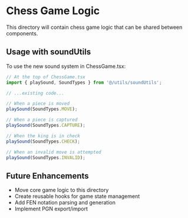 # Chess Game Logic

This directory will contain chess game logic that can be shared between components.

## Usage with soundUtils

To use the new sound system in ChessGame.tsx:

```typescript
// At the top of ChessGame.tsx
import { playSound, SoundTypes } from '@/utils/soundUtils';

// ...existing code...

// When a piece is moved
playSound(SoundTypes.MOVE);

// When a piece is captured
playSound(SoundTypes.CAPTURE);

// When the king is in check
playSound(SoundTypes.CHECK);

// When an invalid move is attempted
playSound(SoundTypes.INVALID);
```

## Future Enhancements

- Move core game logic to this directory
- Create reusable hooks for game state management
- Add FEN notation parsing and generation
- Implement PGN export/import